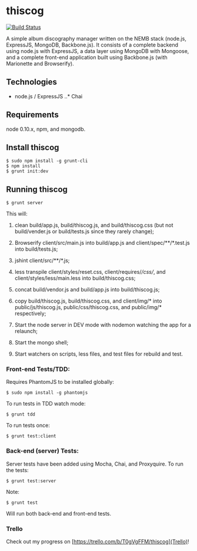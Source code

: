 # thiscog

[![Build Status](https://travis-ci.org/tesfaldet/thiscog.svg?branch=master)](https://travis-ci.org/tesfaldet/thiscog)

A simple album discography manager written on the NEMB stack (node.js, ExpressJS, MongoDB, Backbone.js). It consists of a complete backend using node.js with ExpressJS, a data layer using MongoDB with Mongoose, and a complete front-end application built using Backbone.js (with Marionette and Browserify).

## Technologies

* node.js / ExpressJS
..* Chai 

## Requirements

node 0.10.x, npm, and mongodb.

## Install thiscog

    $ sudo npm install -g grunt-cli
    $ npm install
    $ grunt init:dev

## Running thiscog

	$ grunt server

This will:

1. clean build/app.js, build/thiscog.js, and build/thiscog.css (but not build/vender.js or build/tests.js since they rarely change);

2. Browserify client/src/main.js into build/app.js and client/spec/**/*.test.js into build/tests.js;

3. jshint client/src/**/*.js;

4. less transpile client/styles/reset.css, client/requires/*/css/*, and client/styles/less/main.less into build/thiscog.css;

5. concat build/vendor.js and build/app.js into build/thiscog.js;

6. copy build/thiscog.js, build/thiscog.css, and client/img/* into public/js/thiscog.js, public/css/thiscog.css, and public/img/* respectively;

7. Start the node server in DEV mode with nodemon watching the app for a relaunch;

8. Start the mongo shell;

9. Start watchers on scripts, less files, and test files for rebuild and test.

### Front-end Tests/TDD:

Requires PhantomJS to be installed globally:

    $ sudo npm install -g phantomjs

To run tests in TDD watch mode:

    $ grunt tdd

To run tests once:

    $ grunt test:client

### Back-end (server) Tests:

Server tests have been added using Mocha, Chai, and Proxyquire. To run the tests:

    $ grunt test:server

Note:

    $ grunt test

Will run both back-end and front-end tests.

### Trello
Check out my progress on [https://trello.com/b/T0gVgFFM/thiscog](Trello)!
